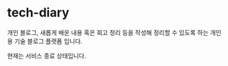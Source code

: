 # tech-diary
개인 블로그, 새롭게 배운 내용 혹은 회고 정리 등을 작성해 정리할 수 있도록 하는 개인용 기술 블로그 플랫폼 입니다.

현재는 서비스 종료 상태입니다.


